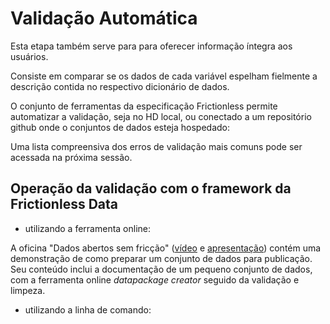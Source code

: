 # Validação Automática 

Esta etapa também serve para para oferecer informação íntegra aos usuários.

Consiste em comparar se os dados de cada variável espelham fielmente a descrição contida no respectivo dicionário de dados. 

O conjunto de ferramentas da especificação Frictionless permite automatizar a validação, seja no HD local, ou conectado a um repositório github onde o conjuntos de dados esteja hospedado:

Uma lista compreensiva dos erros de validação mais comuns pode ser acessada na próxima sessão.

## Operação da validação com o framework da Frictionless Data

- utilizando a ferramenta online:

A oficina "Dados abertos sem fricção" ([vídeo](https://www.youtube.com/watch?v=tZ0bmlnqMuY) e [apresentação](https://ead.prodemge.gov.br/pluginfile.php/19736/mod_resource/content/2/Dados%20Abertos%20sem%20friccao-DCTA-CGE.pdf)) contém uma demonstração de como preparar um conjunto de dados para publicação. Seu conteúdo inclui a documentação de um pequeno conjunto de dados, com a ferramenta online _datapackage creator_ seguido da validação e limpeza.

- utilizando a linha de comando: 

